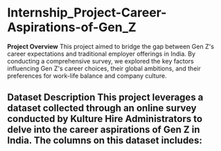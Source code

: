 # Internship_Project-Career-Aspirations-of-Gen_Z

**Project Overview**
This project aimed to bridge the gap between Gen Z's career expectations and traditional employer offerings in India. By conducting a comprehensive survey, we explored the key factors influencing Gen Z's career choices, their global ambitions, and their preferences for work-life balance and company culture.

**Dataset Description**
This project leverages a dataset collected through an online survey conducted by Kulture Hire Administrators to delve into the career aspirations of Gen Z in India.
The columns on this dataset includes:
-    
